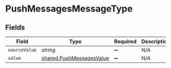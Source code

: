# PushMessagesMessageType


## Fields

| Field                                                                       | Type                                                                        | Required                                                                    | Description                                                                 |
| --------------------------------------------------------------------------- | --------------------------------------------------------------------------- | --------------------------------------------------------------------------- | --------------------------------------------------------------------------- |
| `sourceValue`                                                               | *string*                                                                    | :heavy_minus_sign:                                                          | N/A                                                                         |
| `value`                                                                     | [shared.PushMessagesValue](../../../sdk/models/shared/pushmessagesvalue.md) | :heavy_minus_sign:                                                          | N/A                                                                         |